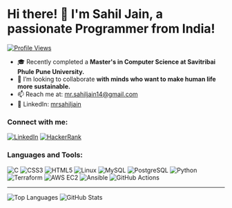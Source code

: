 # Hi there! 👋 I'm Sahil Jain, a passionate Programmer from India!

[![Profile Views](https://komarev.com/ghpvc/?username=im-sahiljain&label=Profile%20views&color=0e75b6&style=flat)](https://github.com/im-sahiljain)

- 🎓 Recently completed a **Master's in Computer Science at Savitribai Phule Pune University.**
- 👯 I’m looking to collaborate **with minds who want to make human life more sustainable.**
- 📫 Reach me at: [mr.sahiljain14@gmail.com](mailto:mr.sahiljain14@gmail.com)
- 💼 LinkedIn: [mrsahiljain](https://www.linkedin.com/in/mrsahiljain/)

### Connect with me:

[![LinkedIn](https://www.vectorlogo.zone/logos/linkedin/linkedin-icon.svg)](https://linkedin.com/in/mrsahiljain)
[![HackerRank](https://www.vectorlogo.zone/logos/hackerrank/hackerrank-icon.svg)](https://www.hackerrank.com/mrsahiljain)

### Languages and Tools:

![C](https://www.vectorlogo.zone/logos/c/c-icon.svg)
![CSS3](https://www.vectorlogo.zone/logos/css-3/css-3-icon.svg)
![HTML5](https://www.vectorlogo.zone/logos/html-5/html-5-icon.svg)
![Linux](https://www.vectorlogo.zone/logos/linux/linux-icon.svg)
![MySQL](https://www.vectorlogo.zone/logos/mysql/mysql-icon.svg)
![PostgreSQL](https://www.vectorlogo.zone/logos/postgresql/postgresql-icon.svg)
![Python](https://www.vectorlogo.zone/logos/python/python-icon.svg)
![Terraform](https://www.vectorlogo.zone/logos/terraform/terraform-icon.svg)
![AWS EC2](https://www.vectorlogo.zone/logos/amazon_aws/amazon_aws-icon.svg)
![Ansible](https://www.vectorlogo.zone/logos/ansible/ansible-icon.svg)
![GitHub Actions](https://www.vectorlogo.zone/logos/github/github-icon.svg)

---

![Top Languages](https://github-readme-stats.vercel.app/api/top-langs?username=im-sahiljain&show_icons=true&locale=en&layout=compact)
![GitHub Stats](https://github-readme-stats.vercel.app/api?username=im-sahiljain&show_icons=true&locale=en)
